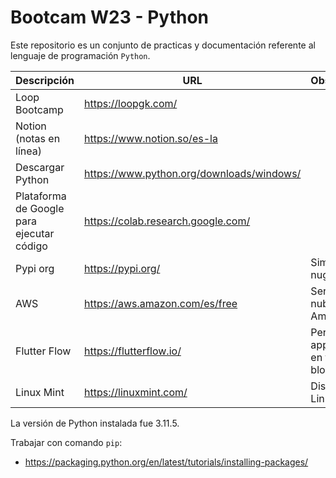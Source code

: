 # Bootcam W23 - Python

Este repositorio es un conjunto de practicas y documentación referente al lenguaje de programación ```Python```.

| Descripción | URL | Observaciones |
| ------------- | ------------- | --- |
| Loop Bootcamp | https://loopgk.com/ | |
| Notion (notas en línea) | https://www.notion.so/es-la | |
| Descargar Python | https://www.python.org/downloads/windows/ | |
| Plataforma de Google para ejecutar código | https://colab.research.google.com/ | |
| Pypi org | https://pypi.org/ | Similar a nuget.org |
| AWS | https://aws.amazon.com/es/free | Servicio en la nube de Amazon |
| Flutter Flow | https://flutterflow.io/ | Permite crear apps moviles en forma de bloques |
| Linux Mint | https://linuxmint.com/ | Distribución de Linux |

La versión de Python instalada fue 3.11.5.

Trabajar con comando ```pip```:
- https://packaging.python.org/en/latest/tutorials/installing-packages/